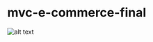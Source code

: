 # mvc-e-commerce-final

![alt text]([[http://url/to/img.png](https://raw.githubusercontent.com/mn0unreal/mvc-e-commerce-final/master/public/photo/web-photo1.JPG)](https://raw.githubusercontent.com/mn0unreal/mvc-e-commerce-final/master/public/photo/web-photo1.JPG)https://raw.githubusercontent.com/mn0unreal/mvc-e-commerce-final/master/public/photo/web-photo1.JPG)

